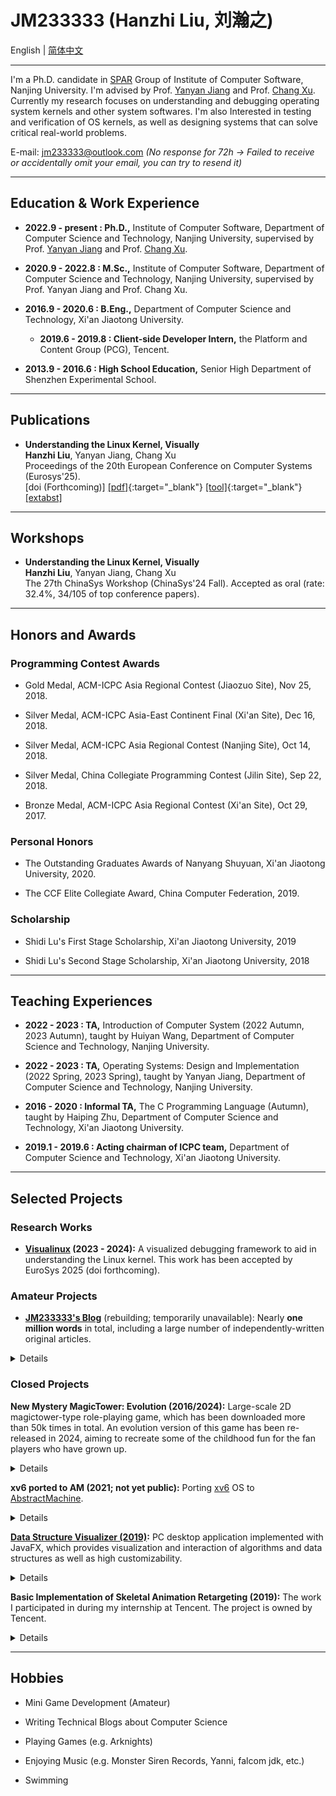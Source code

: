 # JM233333 (Hanzhi Liu, 刘瀚之)

English | [简体中文](index-zh-cn.md)

---

I'm a Ph.D. candidate in [SPAR](http://ics.nju.edu.cn/spar/) Group of Institute of Computer Software, Nanjing University. I'm advised by Prof. [Yanyan Jiang](https://ics.nju.edu.cn/~jyy/) and Prof. [Chang Xu](https://cs.nju.edu.cn/changxu/). Currently my research focuses on understanding and debugging operating system kernels and other system softwares. I'm also Interested in testing and verification of OS kernels, as well as designing systems that can solve critical real-world problems.

E-mail: jm233333@outlook.com *(No response for 72h → Failed to receive or accidentally omit your email, you can try to resend it)*

---

## Education & Work Experience

- **2022.9 - present : Ph.D.,** Institute of Computer Software, Department of Computer Science and Technology, Nanjing University, supervised by Prof. [Yanyan Jiang](https://ics.nju.edu.cn/~jyy/) and Prof. [Chang Xu](https://cs.nju.edu.cn/changxu/).

- **2020.9 - 2022.8 : M.Sc.,** Institute of Computer Software, Department of Computer Science and Technology, Nanjing University, supervised by Prof. Yanyan Jiang and Prof. Chang Xu.

- **2016.9 - 2020.6 : B.Eng.,** Department of Computer Science and Technology, Xi'an Jiaotong University.

  - **2019.6 - 2019.8 : Client-side Developer Intern,** the Platform and Content Group (PCG), Tencent.

- **2013.9 - 2016.6 : High School Education,** Senior High Department of Shenzhen Experimental School.

---

## Publications

- **Understanding the Linux Kernel, Visually** <br/>
**Hanzhi Liu**, Yanyan Jiang, Chang Xu <br/>
Proceedings of the 20th European Conference on Computer Systems (Eurosys'25). <br/>
[doi (Forthcoming)]
[[pdf]](/assets/papers/visualinux-eurosys25.pdf){:target="_blank"}
[[tool]](https://icsnju.github.io/visualinux/){:target="_blank"}
[[extabst]](/papers/visualinux.md)

---

## Workshops

- **Understanding the Linux Kernel, Visually** <br/>
**Hanzhi Liu**, Yanyan Jiang, Chang Xu <br/>
The 27th ChinaSys Workshop (ChinaSys'24 Fall). Accepted as oral (rate: 32.4%, 34/105 of top conference papers). <br/>

---

## Honors and Awards

### Programming Contest Awards

- Gold Medal, ACM-ICPC Asia Regional Contest (Jiaozuo Site), Nov 25, 2018.

- Silver Medal, ACM-ICPC Asia-East Continent Final (Xi'an Site), Dec 16, 2018.

- Silver Medal, ACM-ICPC Asia Regional Contest (Nanjing Site), Oct 14, 2018.

- Silver Medal, China Collegiate Programming Contest (Jilin Site), Sep 22, 2018.

- Bronze Medal, ACM-ICPC Asia Regional Contest (Xi'an Site), Oct 29, 2017.

### Personal Honors

- The Outstanding Graduates Awards of Nanyang Shuyuan, Xi'an Jiaotong University, 2020.

- The CCF Elite Collegiate Award, China Computer Federation, 2019.

### Scholarship

- Shidi Lu's First Stage Scholarship, Xi'an Jiaotong University, 2019

- Shidi Lu's Second Stage Scholarship, Xi'an Jiaotong University, 2018

---

## Teaching Experiences

- **2022 - 2023 : TA,** Introduction of Computer System (2022 Autumn, 2023 Autumn), taught by Huiyan Wang, Department of Computer Science and Technology, Nanjing University.

- **2022 - 2023 : TA,** Operating Systems: Design and Implementation (2022 Spring, 2023 Spring), taught by Yanyan Jiang, Department of Computer Science and Technology, Nanjing University.

- **2016 - 2020 : Informal TA,** The C Programming Language (Autumn), taught by Haiping Zhu, Department of Computer Science and Technology, Xi'an Jiaotong University.

- **2019.1 - 2019.6 : Acting chairman of ICPC team,** Department of Computer Science and Technology, Xi'an Jiaotong University.

---

## Selected Projects

### Research Works

- **[Visualinux](https://icsnju.github.io/visualinux/) (2023 - 2024):** A visualized debugging framework to aid in understanding the Linux kernel. This work has been accepted by EuroSys 2025 (doi forthcoming).

### Amateur Projects

- **[JM233333's Blog](https://blog.jm233333.com)** (rebuilding; temporarily unavailable): Nearly **one million words** in total, including a large number of independently-written original articles.

<p><details><summary>Details</summary><ul>

<li> Basic tutorials of computer science knowledge, incluing programming languages (C/C++), algorithms and data structures, and graph theory. </li>

<li> Detailed solutions of programming problems, including LeetCode and challenging ICPC problems. </li>

<li> Other computer science knowledge sharing articles. </li>

</ul></details></p>

### Closed Projects

**New Mystery MagicTower: Evolution (2016/2024):** Large-scale 2D magictower-type role-playing game, which has been downloaded more than 50k times in total. An evolution version of this game has been re-released in 2024, aiming to recreate some of the childhood fun for the fan players who have grown up.

<p><details><summary>Details</summary><ul>

<li> The game is far from excellent, but it was made in my spare time when I was still in high school. </li>

<li> Built on RGSS, a game engine that has been abandoned by the times. </li>

<li> Abundant and well-designed game content, but with naiive arts and stories (restricted by amateur level and my age at that time). </li>

<li> Its art design may be too outdated, but the game levels are challenging for players of all ages, taking dozens of hours to clear. </li>

<li> This game is no longer maintained, but the final version artifact can still be downloaded. </li>

</ul></details></p>

**xv6 ported to AM (2021; not yet public):** Porting [xv6](https://github.com/mit-pdos/xv6-public) OS to [AbstractMachine](https://github.com/NJU-ProjectN/abstract-machine).

<p><details><summary>Details</summary><ul>

<li> This project is supervised by Dr. [Yanyan Jiang](https://ics.nju.edu.cn/~jyy/). </li>

<li> Based on [AbstractMachine](https://github.com/NJU-ProjectN/abstract-machine), a minimal, modularized, and machine-independent hardware abstraction layer. </li>

</ul></details></p>

**[Data Structure Visualizer (2019)](https://github.com/JM233333/data-structure-visualizer):** PC desktop application implemented with JavaFX, which provides visualization and interaction of algorithms and data structures as well as high customizability.

<p><details><summary>Details</summary><ul>

<li> Designed as a auxiliary tool for teaching. Both students and teachers can use and benefit from it. </li>

<li> Provides graphical representation, step-by-step animation demonstration and a synchronous code tracking. </li>

<li> Provides convenient support for user extensions. Programmers can customize only with a basic understanding of Java syntax and the compliance with some preset rules. </li>

<li> Supports batch processing of operations on the visualized structure. </li>

</ul></details></p>

**Basic Implementation of Skeletal Animation Retargeting (2019):** The work I participated in during my internship at Tencent. The project is owned by Tencent.

<p><details><summary>Details</summary><ul>

<li> The implementation is based on [three.js](https://github.com/mrdoob/three.js/) , a well-known open source 3D engine. </li>

<li> Requires basic knowledge of computer graphics, 3D mathematics, skeletal animation, etc. </li>

<li> The principle of this technology is not difficult, but practical implementation faces many challenges. There are mature commercial implementations in the community, but it is not suitable for projects within the group, so a re-implementation is necessary. </li>

<li> Its significance includes but is not limited to: reducing the workload of art staff, facilitating update and maintenance of animation data, saving space resources of upper-level applications, etc. </li>

<li> This project has been handed over to Tencent. </li>

</ul></details></p>

---

## Hobbies

- Mini Game Development (Amateur)

- Writing Technical Blogs about Computer Science

- Playing Games (e.g. Arknights)

- Enjoying Music (e.g. Monster Siren Records, Yanni, falcom jdk, etc.)

- Swimming
